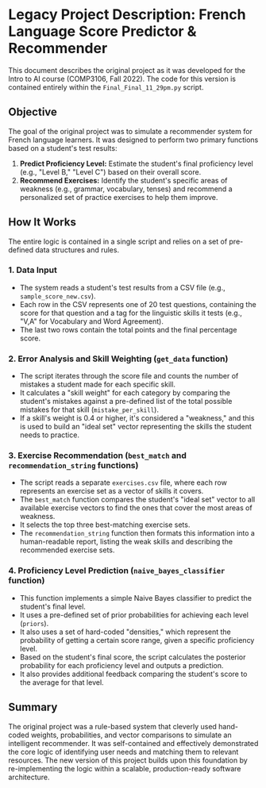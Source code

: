 # Legacy Project Description: French Language Score Predictor & Recommender

This document describes the original project as it was developed for the Intro to AI course (COMP3106, Fall 2022). The code for this version is contained entirely within the `Final_Final_11_29pm.py` script.

## Objective

The goal of the original project was to simulate a recommender system for French language learners. It was designed to perform two primary functions based on a student's test results:

1.  **Predict Proficiency Level:** Estimate the student's final proficiency level (e.g., "Level B," "Level C") based on their overall score.
2.  **Recommend Exercises:** Identify the student's specific areas of weakness (e.g., grammar, vocabulary, tenses) and recommend a personalized set of practice exercises to help them improve.

## How It Works

The entire logic is contained in a single script and relies on a set of pre-defined data structures and rules.

### 1. Data Input

-   The system reads a student's test results from a CSV file (e.g., `sample_score_new.csv`).
-   Each row in the CSV represents one of 20 test questions, containing the score for that question and a tag for the linguistic skills it tests (e.g., "V,A" for Vocabulary and Word Agreement).
-   The last two rows contain the total points and the final percentage score.

### 2. Error Analysis and Skill Weighting (`get_data` function)

-   The script iterates through the score file and counts the number of mistakes a student made for each specific skill.
-   It calculates a "skill weight" for each category by comparing the student's mistakes against a pre-defined list of the total possible mistakes for that skill (`mistake_per_skill`).
-   If a skill's weight is 0.4 or higher, it's considered a "weakness," and this is used to build an "ideal set" vector representing the skills the student needs to practice.

### 3. Exercise Recommendation (`best_match` and `recommendation_string` functions)

-   The script reads a separate `exercises.csv` file, where each row represents an exercise set as a vector of skills it covers.
-   The `best_match` function compares the student's "ideal set" vector to all available exercise vectors to find the ones that cover the most areas of weakness.
-   It selects the top three best-matching exercise sets.
-   The `recommendation_string` function then formats this information into a human-readable report, listing the weak skills and describing the recommended exercise sets.

### 4. Proficiency Level Prediction (`naive_bayes_classifier` function)

-   This function implements a simple Naive Bayes classifier to predict the student's final level.
-   It uses a pre-defined set of prior probabilities for achieving each level (`priors`).
-   It also uses a set of hard-coded "densities," which represent the probability of getting a certain score range, given a specific proficiency level.
-   Based on the student's final score, the script calculates the posterior probability for each proficiency level and outputs a prediction.
-   It also provides additional feedback comparing the student's score to the average for that level.

## Summary

The original project was a rule-based system that cleverly used hand-coded weights, probabilities, and vector comparisons to simulate an intelligent recommender. It was self-contained and effectively demonstrated the core logic of identifying user needs and matching them to relevant resources. The new version of this project builds upon this foundation by re-implementing the logic within a scalable, production-ready software architecture. 